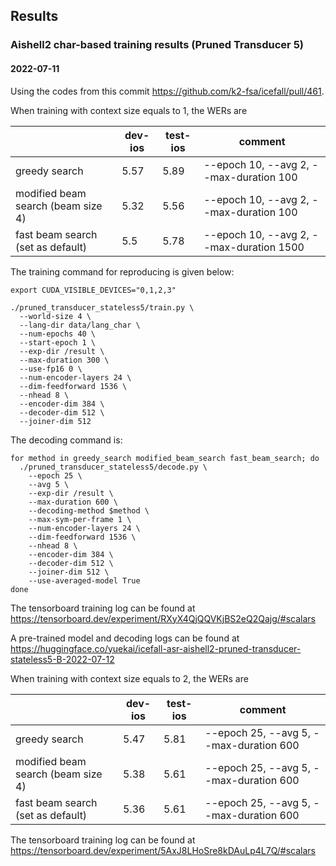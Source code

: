 ## Results

### Aishell2 char-based training results (Pruned Transducer 5)

#### 2022-07-11

Using the codes from this commit https://github.com/k2-fsa/icefall/pull/461.

When training with context size equals to 1, the WERs are

|                                    |  dev-ios  | test-ios | comment                      |
|------------------------------------|-------|----------|----------------------------------|
|          greedy search             | 5.57  | 5.89     | --epoch 10, --avg 2, --max-duration 100  |
| modified beam search (beam size 4) | 5.32  | 5.56     | --epoch 10, --avg 2, --max-duration 100  |
| fast beam search (set as default)  | 5.5  |  5.78     | --epoch 10, --avg 2, --max-duration 1500 |

The training command for reproducing is given below:

```
export CUDA_VISIBLE_DEVICES="0,1,2,3"

./pruned_transducer_stateless5/train.py \
  --world-size 4 \
  --lang-dir data/lang_char \
  --num-epochs 40 \
  --start-epoch 1 \
  --exp-dir /result \
  --max-duration 300 \
  --use-fp16 0 \
  --num-encoder-layers 24 \
  --dim-feedforward 1536 \
  --nhead 8 \
  --encoder-dim 384 \
  --decoder-dim 512 \
  --joiner-dim 512
```

The decoding command is:
```
for method in greedy_search modified_beam_search fast_beam_search; do
  ./pruned_transducer_stateless5/decode.py \
    --epoch 25 \
    --avg 5 \
    --exp-dir /result \
    --max-duration 600 \
    --decoding-method $method \
    --max-sym-per-frame 1 \
    --num-encoder-layers 24 \
    --dim-feedforward 1536 \
    --nhead 8 \
    --encoder-dim 384 \
    --decoder-dim 512 \
    --joiner-dim 512 \
    --use-averaged-model True
done
```
The tensorboard training log can be found at
https://tensorboard.dev/experiment/RXyX4QjQQVKjBS2eQ2Qajg/#scalars

A pre-trained model and decoding logs can be found at <https://huggingface.co/yuekai/icefall-asr-aishell2-pruned-transducer-stateless5-B-2022-07-12>

When training with context size equals to 2, the WERs are

|                                    |  dev-ios  | test-ios | comment                      |
|------------------------------------|-------|----------|----------------------------------|
|          greedy search             | 5.47  |  5.81    | --epoch 25, --avg 5, --max-duration 600  |
| modified beam search (beam size 4) | 5.38  |  5.61    | --epoch 25, --avg 5, --max-duration 600  |
| fast beam search (set as default)  | 5.36  |  5.61    | --epoch 25, --avg 5, --max-duration 600  |

The tensorboard training log can be found at
https://tensorboard.dev/experiment/5AxJ8LHoSre8kDAuLp4L7Q/#scalars
